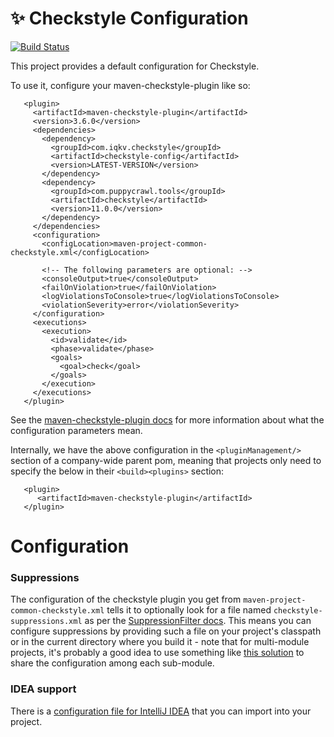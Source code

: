 # ✨ Checkstyle Configuration

[![Build Status](https://know-how.run/api/badges/dimdnk/checkstyle-config/status.svg)](https://know-how.run/dimdnk/checkstyle-config)

This project provides a default configuration for Checkstyle.

To use it, configure your maven-checkstyle-plugin like so:

```
   <plugin>
     <artifactId>maven-checkstyle-plugin</artifactId>
     <version>3.6.0</version>
     <dependencies>
       <dependency>
         <groupId>com.iqkv.checkstyle</groupId>
         <artifactId>checkstyle-config</artifactId>
         <version>LATEST-VERSION</version>
       </dependency>
       <dependency>
         <groupId>com.puppycrawl.tools</groupId>
         <artifactId>checkstyle</artifactId>
         <version>11.0.0</version>
       </dependency>
     </dependencies>
     <configuration>
       <configLocation>maven-project-common-checkstyle.xml</configLocation>

       <!-- The following parameters are optional: -->
       <consoleOutput>true</consoleOutput>
       <failOnViolation>true</failOnViolation>
       <logViolationsToConsole>true</logViolationsToConsole>
       <violationSeverity>error</violationSeverity>
     </configuration>
     <executions>
       <execution>
         <id>validate</id>
         <phase>validate</phase>
         <goals>
           <goal>check</goal>
         </goals>
       </execution>
     </executions>
   </plugin>
```

See the [maven-checkstyle-plugin docs](https://maven.apache.org/plugins/maven-checkstyle-plugin/check-mojo.html)
for more information about what the configuration parameters mean.

Internally, we have the above configuration in the `<pluginManagement/>` section of a company-wide parent pom, meaning
that projects only need to specify the below in their
`<build><plugins>` section:

```
   <plugin>
      <artifactId>maven-checkstyle-plugin</artifactId>
   </plugin>
```

# Configuration

### Suppressions

The configuration of the checkstyle plugin you get from `maven-project-common-checkstyle.xml` tells it to optionally look for a file
named `checkstyle-suppressions.xml` as per the
[SuppressionFilter docs](http://checkstyle.sourceforge.net/config_filters.html#SuppressionFilter). This means you can
configure suppressions by providing such a file on your project's classpath or in the current directory where you build
it - note that for multi-module projects, it's probably a good idea to use something
like [this solution](http://stackoverflow.com/a/19690484/1659929) to share the configuration among each sub-module.

### IDEA support

There is a [configuration file for IntelliJ IDEA](src/main/idea/svc-common-checkstyle-idea.xml) that you can import into your
project.
